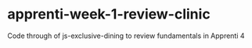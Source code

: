 # apprenti-week-1-review-clinic
Code through of js-exclusive-dining to review fundamentals in Apprenti 4
